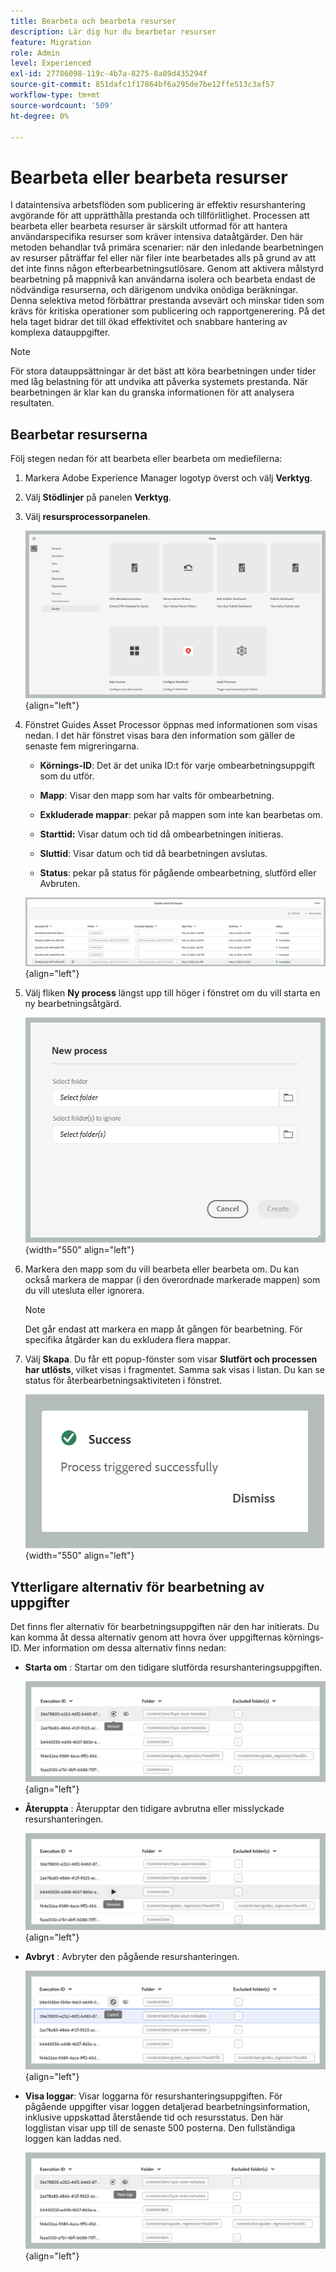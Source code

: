 ```yaml
---
title: Bearbeta och bearbeta resurser
description: Lär dig hur du bearbetar resurser
feature: Migration
role: Admin
level: Experienced
exl-id: 27786098-119c-4b7a-8275-8a89d435294f
source-git-commit: 851dafc1f17864bf6a295de7be12ffe513c3af57
workflow-type: tm+mt
source-wordcount: '509'
ht-degree: 0%

---
```


# Bearbeta eller bearbeta resurser

I dataintensiva arbetsflöden som publicering är effektiv resurshantering avgörande för att upprätthålla prestanda och tillförlitlighet. Processen att bearbeta eller bearbeta resurser är särskilt utformad för att hantera användarspecifika resurser som kräver intensiva dataåtgärder. Den här metoden behandlar två primära scenarier: när den inledande bearbetningen av resurser påträffar fel eller när filer inte bearbetades alls på grund av att det inte finns någon efterbearbetningsutlösare. Genom att aktivera målstyrd bearbetning på mappnivå kan användarna isolera och bearbeta endast de nödvändiga resurserna, och därigenom undvika onödiga beräkningar. Denna selektiva metod förbättrar prestanda avsevärt och minskar tiden som krävs för kritiska operationer som publicering och rapportgenerering. På det hela taget bidrar det till ökad effektivitet och snabbare hantering av komplexa datauppgifter.

>[!NOTE]
>
> För stora datauppsättningar är det bäst att köra bearbetningen under tider med låg belastning för att undvika att påverka systemets prestanda. När bearbetningen är klar kan du granska informationen för att analysera resultaten.

## Bearbetar resurserna

Följ stegen nedan för att bearbeta eller bearbeta om mediefilerna:

1. Markera Adobe Experience Manager logotyp överst och välj **Verktyg**.
1. Välj **Stödlinjer** på panelen **Verktyg**.
1. Välj **resursprocessorpanelen**.

   ![flow-asset-processor](images/flow-asset-processor.png){align="left"}

1. Fönstret Guides Asset Processor öppnas med informationen som visas nedan. I det här fönstret visas bara den information som gäller de senaste fem migreringarna.

   - **Körnings-ID**: Det är det unika ID:t för varje ombearbetningsuppgift som du utför.

   - **Mapp**: Visar den mapp som har valts för ombearbetning.

   - **Exkluderade mappar**: pekar på mappen som inte kan bearbetas om.

   - **Starttid:** Visar datum och tid då ombearbetningen initieras.

   - **Sluttid**: Visar datum och tid då bearbetningen avslutas.

   - **Status**: pekar på status för pågående ombearbetning, slutförd eller Avbruten.

   ![Guides-asset-processor](images/guides-asset-processor.png){align="left"}

1. Välj fliken **Ny process** längst upp till höger i fönstret om du vill starta en ny bearbetningsåtgärd.

   ![New-process-asset-processor](images/new-process-asset-processor.png){width="550" align="left"}

1. Markera den mapp som du vill bearbeta eller bearbeta om. Du kan också markera de mappar (i den överordnade markerade mappen) som du vill utesluta eller ignorera.

   >[!NOTE]
   >
   >Det går endast att markera en mapp åt gången för bearbetning. För specifika åtgärder kan du exkludera flera mappar.

1. Välj **Skapa**. Du får ett popup-fönster som visar **Slutfört och processen har utlösts**, vilket visas i fragmentet. Samma sak visas i listan. Du kan se status för återbearbetningsaktiviteten i fönstret.

   ![Message-asset-processor](images/message-asset-processor.png){width="550" align="left"}


## Ytterligare alternativ för bearbetning av uppgifter

Det finns fler alternativ för bearbetningsuppgiften när den har initierats. Du kan komma åt dessa alternativ genom att hovra över uppgifternas körnings-ID. Mer information om dessa alternativ finns nedan:

- **Starta om** : Startar om den tidigare slutförda resurshanteringsuppgiften.

  ![omstart-asset-processor](images/restart-asset-processor.png){align="left"}

- **Återuppta** : Återupptar den tidigare avbrutna eller misslyckade resurshanteringen.

  ![resume-asset-processor](images/resume-asset-processor.png){align="left"}

- **Avbryt** : Avbryter den pågående resurshanteringen.

  ![cancel-asset-processor](images/cancel-asset-processor.png){align="left"}

- **Visa loggar**: Visar loggarna för resurshanteringsuppgiften. För pågående uppgifter visar loggen detaljerad bearbetningsinformation, inklusive uppskattad återstående tid och resursstatus. Den här logglistan visar upp till de senaste 500 posterna. Den fullständiga loggen kan laddas ned.

  ![logs-asset-processor](images/logs-asset-processor.png){align="left"}
